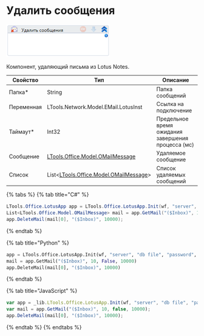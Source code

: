 # Удалить сообщения

![](<../../../../.gitbook/assets/image (77).png>)

Компонент, удаляющий письма из Lotus Notes.

| Свойство   | Тип                                                                    | Описание                                           |
| ---------- | ---------------------------------------------------------------------- | -------------------------------------------------- |
| Папка\*    | String                                                                 | Папка сообщений                                    |
| Переменная | LTools.Network.Model.EMail.LotusInst                                   | Ссылка на подключение                              |
| Таймаут\*  | Int32                                                                  | Предельное время ожидания завершения процесса (мс) |
| Сообщение  | [LTools.Office.Model.OMailMessage](../datatypes/omailmessage.md)       | Удаляемое сообщение                                |
| Список     | List<[LTools.Office.Model.OMailMessage](../datatypes/omailmessage.md)> | Список удаляемых сообщений                         |

{% tabs %}
{% tab title="C#" %}
```csharp
LTools.Office.LotusApp app = LTools.Office.LotusApp.Init(wf, "server", "db file", "password", 10000);
List<LTools.Office.Model.OMailMessage> mail = app.GetMail("($Inbox)", 10, false, 10000);
app.DeleteMail(mail[0], "($Inbox)", 10000);
```
{% endtab %}

{% tab title="Python" %}
```python
app = LTools.Office.LotusApp.Init(wf, "server", "db file", "password", 10000)
mail = app.GetMail("($Inbox)", 10, False, 10000)
app.DeleteMail(mail[0], "($Inbox)", 10000)
```
{% endtab %}

{% tab title="JavaScript" %}
```javascript
var app = _lib.LTools.Office.LotusApp.Init(wf, "server", "db file", "password", 10000);
var mail = app.GetMail("($Inbox)", 10, false, 10000);
app.DeleteMail(mail[0], "($Inbox)", 10000);
```
{% endtab %}
{% endtabs %}
